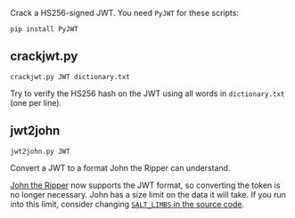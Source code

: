 Crack a HS256-signed JWT. You need `PyJWT` for these scripts:

    pip install PyJWT

## crackjwt.py

    crackjwt.py JWT dictionary.txt

Try to verify the HS256 hash on the JWT using all words in `dictionary.txt` (one per line).

## jwt2john

    jwt2john.py JWT

Convert a JWT to a format John the Ripper can understand.

[John the Ripper](https://github.com/magnumripper/JohnTheRipper) now supports the JWT format, so converting the token is no longer necessary. John has a size limit on the data it will take. If you run into this limit, consider changing [`SALT_LIMBS` in the source code](https://github.com/magnumripper/JohnTheRipper/blob/bleeding-jumbo/src/hmacSHA256_fmt_plug.c#L64).
